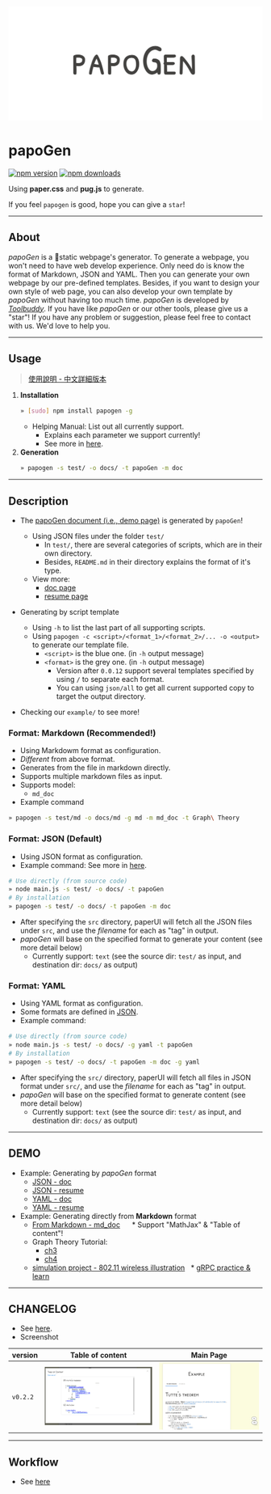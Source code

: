 ![](./design/badge.png)

# papoGen
[![npm version](https://badge.fury.io/js/papogen.svg)](https://badge.fury.io/js/papogen)
[![npm downloads](https://img.shields.io/npm/dm/papogen.svg)](https://img.shields.io/npm/dm/papogen.svg)

Using **paper.css** and **pug.js** to generate.

If you feel `papogen` is good, hope you can give a `star`!

---
## About

*papoGen* is a static webpage's generator. To generate a webpage, you won't need to have web develop experience. Only need do is know the format of Markdown, JSON and YAML. Then you can generate your own webpage by our pre-defined templates. Besides, if you want to design your own style of web page, you can also develop your own template by *papoGen* without having too much time. *papoGen* is developed by [*Toolbuddy*](https://github.com/toolbuddy). If you have like *papoGen* or our other tools, please give us a "star"! If you have any problem or suggestion, please feel free to contact with us. We'd love to help you.

---
## Usage

> [使用說明 - 中文詳細版本](example/)

1. **Installation**
    ```bash
    » [sudo] npm install papogen -g
    ```
    * Helping Manual: List out all currently support.
        * Explains each parameter we support currently!
        * See more in [here](https://github.com/toolbuddy/papoGen/blob/master/example/README.md).
2. **Generation**
    ```bash
    » papogen -s test/ -o docs/ -t papoGen -m doc
    ```

---
## Description

* The [papoGen document (i.e., demo page)](https://toolbuddy.github.io/papoGen/) is generated by `papoGen`!
    * Using JSON files under the folder `test/`
        * In `test/`, there are several categories of scripts, which are in their own directory.
        * Besides, `README.md` in their directory explains the format of it's type.
    * View more:
        * [doc page](https://toolbuddy.github.io/papoGen/)
        * [resume page](https://toolbuddy.github.io/papoGen/resume)
* Generating by script template
    * Using `-h` to list the last part of all supporting scripts.
    * Using `papogen -c <script>/<format_1>/<format_2>/... -o <output>` to generate our template file.
        * `<script>` is the blue one. (in `-h` output message)
        * `<format>` is the grey one. (in `-h` output message)
            * Version after `0.0.12` support several templates specified by using `/` to separate each format.
            * You can using `json/all` to get all current supported copy to target the output directory.

* Checking our `example/` to see more!

### Format: Markdown (Recommended!)

* Using Markdowm format as configuration.
* *Different* from above format.
* Generates from the file in markdown directly.
* Supports multiple markdown files as input.
* Supports model:
    * `md_doc`
* Example command

```bash
» papogen -s test/md -o docs/md -g md -m md_doc -t Graph\ Theory
```

### Format: JSON (Default)

* Using JSON format as configuration.
* Example command: See more in [here](https://github.com/toolbuddy/papoGen/blob/master/test/json/README.md).

```bash
# Use directly (from source code)
» node main.js -s test/ -o docs/ -t papoGen
# By installation
» papogen -s test/ -o docs/ -t papoGen -m doc
```

* After specifying the `src` directory, paperUI will fetch all the JSON files under `src`, and use the *filename* for each as "tag" in output.
* *papoGen* will base on the specified format to generate your content (see more detail below)
    * Currently support: `text` (see the source dir: `test/` as input, and destination dir: `docs/` as output)

### Format: YAML

* Using YAML format as configuration.
* Some formats are defined in [JSON](https://github.com/toolbuddy/papoGen/blob/master/test/json/README.md).
* Example command:

```bash
# Use directly (from source code)
» node main.js -s test/ -o docs/ -g yaml -t papoGen
# By installation
» papogen -s test/ -o docs/ -t papoGen -m doc -g yaml
```

* After specifying the `src/` directory, paperUI will fetch all files in JSON format under `src/`, and use the *filename* for each as "tag" in output.
* *papoGen* will base on the specified format to generate content (see more detail below)
    * Currently support: `text` (see the source dir: `test/` as input, and destination dir: `docs/` as output)

---
## DEMO

* Example: Generating by *papoGen* format
   * [JSON - doc](https://toolbuddy.github.io/papoGen/)
   * [JSON - resume](https://toolbuddy.github.io/papoGen/resume/)
   * [YAML - doc](https://toolbuddy.github.io/papoGen/doc-yaml)
   * [YAML - resume](https://toolbuddy.github.io/papoGen/resume-yaml)
* Example: Generating directly from **Markdown** format
   * [From Markdown - md_doc](https://toolbuddy.github.io/papoGen/md/)
      * Support "MathJax" & "Table of content"!
   * Graph Theory Tutorial:
      * [ch3](https://toolbuddy.github.io/Graph-Theory/matching-factor/index.html)
      * [ch4](https://toolbuddy.github.io/Graph-Theory/connectivity-path/)
   * [simulation project - 802.11 wireless illustration](https://kevinbird61.github.io/simulation-wireless-802.11/)
   * [gRPC practice & learn](https://kevinbird61.github.io/grpc-practice/)

---
## CHANGELOG

* See [here](https://github.com/toolbuddy/papoGen/wiki).
* Screenshot

| version | Table of content | Main Page |
| ------- | ------- | ------- |
| `v0.2.2` | ![](res/v0.2.2_toc.png) | ![](res/v0.2.2_preview.png) |  

---
## Workflow 

* See [here](https://github.com/toolbuddy/papoGen/wiki)